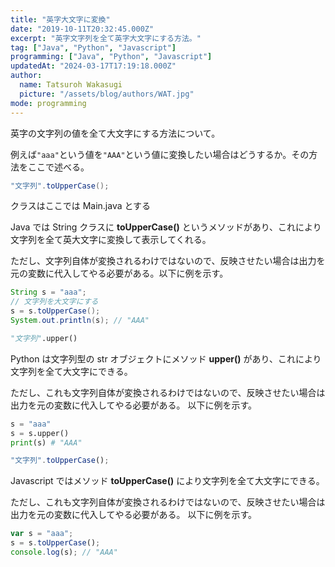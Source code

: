 ```yaml
---
title: "英字大文字に変換"
date: "2019-10-11T20:32:45.000Z"
excerpt: "英字文字列を全て英字大文字にする方法。"
tag: ["Java", "Python", "Javascript"]
programming: ["Java", "Python", "Javascript"]
updatedAt: "2024-03-17T17:19:18.000Z"
author:
  name: Tatsuroh Wakasugi
  picture: "/assets/blog/authors/WAT.jpg"
mode: programming
---
```


英字の文字列の値を全て大文字にする方法について。

例えば`"aaa"`という値を`"AAA"`という値に変換したい場合はどうするか。その方法をここで述べる。

<div class="note_content_by_programming_language" id="note_content_Java">

```java
"文字列".toUpperCase();
```

クラスはここでは Main.java とする

Java では String クラスに **toUpperCase()** というメソッドがあり、これにより文字列を全て英大文字に変換して表示してくれる。

ただし、文字列自体が変換されるわけではないので、反映させたい場合は出力を元の変数に代入してやる必要がある。以下に例を示す。

```java
String s = "aaa";
// 文字列を大文字にする
s = s.toUpperCase();
System.out.println(s); // "AAA"
```

</div>
<div class="note_content_by_programming_language" id="note_content_Python">

```python
"文字列".upper()
```

Python は文字列型の str オブジェクトにメソッド **upper()** があり、これにより文字列を全て大文字にできる。

ただし、これも文字列自体が変換されるわけではないので、反映させたい場合は出力を元の変数に代入してやる必要がある。
以下に例を示す。

```python
s = "aaa"
s = s.upper()
print(s) # "AAA"
```

</div>
<div class="note_content_by_programming_language" id="note_content_Javascript">

```javascript
"文字列".toUpperCase();
```

Javascript ではメソッド **toUpperCase()** により文字列を全て大文字にできる。

ただし、これも文字列自体が変換されるわけではないので、反映させたい場合は出力を元の変数に代入してやる必要がある。
以下に例を示す。

```javascript
var s = "aaa";
s = s.toUpperCase();
console.log(s); // "AAA"
```

</div>
